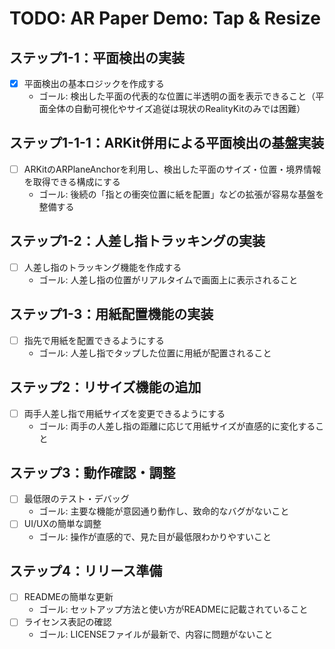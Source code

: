 # TODO: AR Paper Demo: Tap & Resize

## ステップ1-1：平面検出の実装
- [x] 平面検出の基本ロジックを作成する
  - ゴール: 検出した平面の代表的な位置に半透明の面を表示できること（平面全体の自動可視化やサイズ追従は現状のRealityKitのみでは困難）

## ステップ1-1-1：ARKit併用による平面検出の基盤実装
- [ ] ARKitのARPlaneAnchorを利用し、検出した平面のサイズ・位置・境界情報を取得できる構成にする
  - ゴール: 後続の「指との衝突位置に紙を配置」などの拡張が容易な基盤を整備する

## ステップ1-2：人差し指トラッキングの実装
- [ ] 人差し指のトラッキング機能を作成する
  - ゴール: 人差し指の位置がリアルタイムで画面上に表示されること

## ステップ1-3：用紙配置機能の実装
- [ ] 指先で用紙を配置できるようにする
  - ゴール: 人差し指でタップした位置に用紙が配置されること

## ステップ2：リサイズ機能の追加
- [ ] 両手人差し指で用紙サイズを変更できるようにする
  - ゴール: 両手の人差し指の距離に応じて用紙サイズが直感的に変化すること

## ステップ3：動作確認・調整
- [ ] 最低限のテスト・デバッグ
  - ゴール: 主要な機能が意図通り動作し、致命的なバグがないこと
- [ ] UI/UXの簡単な調整
  - ゴール: 操作が直感的で、見た目が最低限わかりやすいこと

## ステップ4：リリース準備
- [ ] READMEの簡単な更新
  - ゴール: セットアップ方法と使い方がREADMEに記載されていること
- [ ] ライセンス表記の確認
  - ゴール: LICENSEファイルが最新で、内容に問題がないこと
